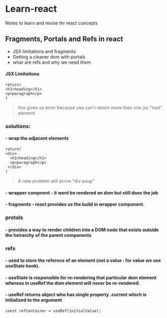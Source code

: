 # Learn-react
Notes to learn and revise thr react concepts

## Fragments, Portals and Refs in react
- JSX limitations and fragments
- Getting a cleaner dom with portals
- whar are refs and why we need them

#### JSX Limitations

```
return(
<h1>heading</h1>
<p>paragraph</p>
)
```
> this gives us error because you can't return more than one jsx "root" element
### solutions:
#### - wrap the adjacent elements
```
return(
<div>
  <h1>heading</h1>
  <p>paragraph</p>
 </div>
)
```
> A new problem will arrive "div soup"

#### - wrapper compnent - it wont be rendered on dom but still does the job
#### - fragments - react provides us the build in wrapper component.

### protals 
#### - provides a way to render children into a DOM node that exists outside the heirarchy of the parent components

### refs
#### - used to store the refernce of an element (not a value : for value we use useState hook).
#### - useState is responsible for re-rendering that particular dom element whereas in useRef the dom element will never be re-rendered.
#### - useRef returns object who has single property .current which is initialized to the argument
```
const refContainer = useRef(initialValue);
```
